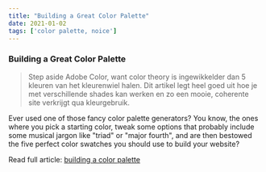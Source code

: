 ```yaml
---
title: "Building a Great Color Palette"
date: 2021-01-02
tags: ['color palette, noice']
---
```

### Building a Great Color Palette

> Step aside Adobe Color, want color theory is ingewikkelder dan 5 kleuren van het kleurenwiel halen. Dit artikel legt heel goed uit hoe je met verschillende shades kan werken en zo een mooie, coherente site verkrijgt qua kleurgebruik.

Ever used one of those fancy color palette generators? You know, the ones where you pick a starting color, tweak some options that probably include some musical jargon like "triad" or "major fourth", and are then bestowed the five perfect color swatches you should use to build your website?

Read full article: [building a color palette](https://refactoringui.com/previews/building-your-color-palette/)
